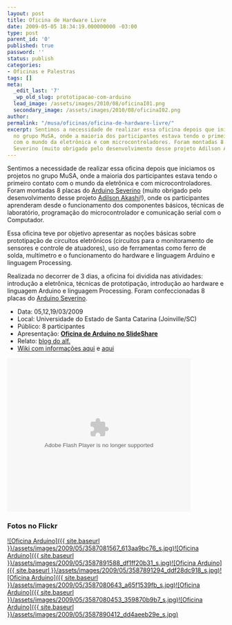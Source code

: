 ```yaml
---
layout: post
title: Oficina de Hardware Livre
date: 2009-05-05 18:34:19.000000000 -03:00
type: post
parent_id: '0'
published: true
password: ''
status: publish
categories:
- Oficinas e Palestras
tags: []
meta:
  _edit_last: '7'
  _wp_old_slug: prototipacao-com-arduino
  lead_image: /assets/images/2010/08/oficinaI01.png
  secondary_image: /assets/images/2010/08/oficinaI02.png
author:
permalink: "/musa/oficinas/oficina-de-hardware-livre/"
excerpt: Sentimos a necessidade de realizar essa oficina depois que iniciamos os projetos
  no grupo MuSA, onde a maioria dos participantes estava tendo o primeiro contato
  com o mundo da eletrônica e com microcontroladores. Foram montadas 8 placas do Arduino
  Severino (muito obrigado pelo desenvolvimento desse projeto Adilson Akashi!) [...]
---
```

Sentimos a necessidade de realizar essa oficina depois que iniciamos os projetos no grupo MuSA, onde a maioria dos participantes estava tendo o primeiro contato com o mundo da eletrônica e com microcontroladores. Foram montadas 8 placas do [Arduino Severino](http://www.arduino.cc/en/Main/ArduinoBoardSerialSingleSided3) (muito obrigado pelo desenvolvimento desse projeto [Adilson Akashi](http://arduinotutorial.blogspot.com/)!), onde os participantes aprenderam desde o funcionamento dos componentes básicos, técnicas de laboratório, programação do microcontrolador e comunicação serial com o Computador.

Essa oficina teve por objetivo apresentar as noções básicas sobre prototipação de circuitos eletrônicos (circuitos para o monitoramento de sensores e controle de atuadores), uso de ferramentas como ferro de solda, multímetro e o funcionamento do hardware e linguagem Arduino e linguagem Processing.

Realizada no decorrer de 3 dias, a oficina foi dividida nas atividades: introdução a eletrônica, técnicas de prototipação, introdução ao hardware e linguagem Arduino e linguagem Processing. Foram confeccionadas 8 placas do [Arduino Severino](http://www.arduino.cc/en/Main/ArduinoBoardSerialSingleSided3).

- Data: 05,12,19/03/2009
- Local: Universidade do Estado de Santa Catarina (Joinville/SC)
- Público: 8 participantes
- Apresentação: **[Oficina de Arduino no SlideShare](ttp://www.slideshare.net/alfakini/oficina-de-arduino-1214997?type=presentation)**
- Relato: [blog do alf.](http://www.alfakini.cc/blog/oficina-de-physical-computing/)
- [Wiki com informações aqui](http://musa.cc/wiki/index.php?n=Projetos.Oficina) e [aqui](http://musa.cc/wiki/index.php?n=Projetos.RoteiroOficina)

<object classid="clsid:d27cdb6e-ae6d-11cf-96b8-444553540000" width="425" height="355" codebase="http://download.macromedia.com/pub/shockwave/cabs/flash/swflash.cab#version=6,0,40,0"><param name="allowFullScreen" value="true">
<param name="allowScriptAccess" value="always">
<param name="src" value="http://static.slidesharecdn.com/swf/ssplayer2.swf?doc=20090312-oficinaarduino-090328143121-phpapp02&amp;stripped_title=oficina-de-arduino-1214997">
<param name="allowfullscreen" value="true">
<embed type="application/x-shockwave-flash" width="425" height="355" src="http://static.slidesharecdn.com/swf/ssplayer2.swf?doc=20090312-oficinaarduino-090328143121-phpapp02&amp;stripped_title=oficina-de-arduino-1214997" allowscriptaccess="always" allowfullscreen="true"></embed></object>

### Fotos no Flickr

[![Oficina Arduino]({{ site.baseurl }}/assets/images/2009/05/3587081567_613aa9bc76_s.jpg)](http://www.flickr.com/photos/mystencillife/3587081567/)[![Oficina Arduino]({{ site.baseurl }}/assets/images/2009/05/3587891588_df1ff20b31_s.jpg)](http://www.flickr.com/photos/mystencillife/3587891588/)[![Oficina Arduino]({{ site.baseurl }}/assets/images/2009/05/3587891294_ddf28dc918_s.jpg)](http://www.flickr.com/photos/mystencillife/3587891294/)[![Oficina Arduino]({{ site.baseurl }}/assets/images/2009/05/3587080643_a65f1539fb_s.jpg)](http://www.flickr.com/photos/mystencillife/3587080643/)[![Oficina Arduino]({{ site.baseurl }}/assets/images/2009/05/3587080453_359870b9b7_s.jpg)](http://www.flickr.com/photos/mystencillife/3587080453/)[![Oficina Arduino]({{ site.baseurl }}/assets/images/2009/05/3587890412_dd4aeeb29e_s.jpg)](http://www.flickr.com/photos/mystencillife/3587890412/)


